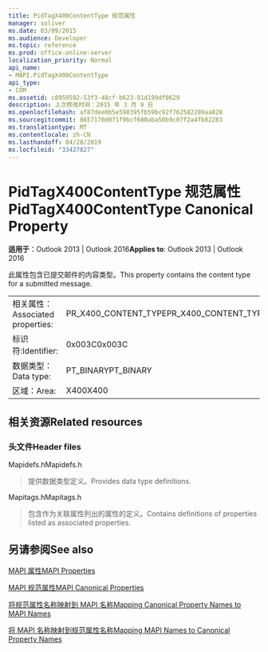 ```yaml
---
title: PidTagX400ContentType 规范属性
manager: soliver
ms.date: 03/09/2015
ms.audience: Developer
ms.topic: reference
ms.prod: office-online-server
localization_priority: Normal
api_name:
- MAPI.PidTagX400ContentType
api_type:
- COM
ms.assetid: c8959592-53f3-48cf-b623-91d199df0629
description: 上次修改时间：2015 年 3 月 9 日
ms.openlocfilehash: af87dee0b5e598395fb59bc92f762582289aa828
ms.sourcegitcommit: 8657170d071f9bcf680aba50b9c07f2a4fb82283
ms.translationtype: MT
ms.contentlocale: zh-CN
ms.lasthandoff: 04/28/2019
ms.locfileid: "33427827"
---
```

# <a name="pidtagx400contenttype-canonical-property"></a><span data-ttu-id="773d5-103">PidTagX400ContentType 规范属性</span><span class="sxs-lookup"><span data-stu-id="773d5-103">PidTagX400ContentType Canonical Property</span></span>

  
  
<span data-ttu-id="773d5-104">**适用于**：Outlook 2013 | Outlook 2016</span><span class="sxs-lookup"><span data-stu-id="773d5-104">**Applies to**: Outlook 2013 | Outlook 2016</span></span> 
  
<span data-ttu-id="773d5-105">此属性包含已提交邮件的内容类型。</span><span class="sxs-lookup"><span data-stu-id="773d5-105">This property contains the content type for a submitted message.</span></span>
  
|||
|:-----|:-----|
|<span data-ttu-id="773d5-106">相关属性：</span><span class="sxs-lookup"><span data-stu-id="773d5-106">Associated properties:</span></span>  <br/> |<span data-ttu-id="773d5-107">PR_X400_CONTENT_TYPE</span><span class="sxs-lookup"><span data-stu-id="773d5-107">PR_X400_CONTENT_TYPE</span></span>  <br/> |
|<span data-ttu-id="773d5-108">标识符:</span><span class="sxs-lookup"><span data-stu-id="773d5-108">Identifier:</span></span>  <br/> |<span data-ttu-id="773d5-109">0x003C</span><span class="sxs-lookup"><span data-stu-id="773d5-109">0x003C</span></span>  <br/> |
|<span data-ttu-id="773d5-110">数据类型：</span><span class="sxs-lookup"><span data-stu-id="773d5-110">Data type:</span></span>  <br/> |<span data-ttu-id="773d5-111">PT_BINARY</span><span class="sxs-lookup"><span data-stu-id="773d5-111">PT_BINARY</span></span>  <br/> |
|<span data-ttu-id="773d5-112">区域：</span><span class="sxs-lookup"><span data-stu-id="773d5-112">Area:</span></span>  <br/> |<span data-ttu-id="773d5-113">X400</span><span class="sxs-lookup"><span data-stu-id="773d5-113">X400</span></span>  <br/> |
   
## <a name="related-resources"></a><span data-ttu-id="773d5-114">相关资源</span><span class="sxs-lookup"><span data-stu-id="773d5-114">Related resources</span></span>

### <a name="header-files"></a><span data-ttu-id="773d5-115">头文件</span><span class="sxs-lookup"><span data-stu-id="773d5-115">Header files</span></span>

<span data-ttu-id="773d5-116">Mapidefs.h</span><span class="sxs-lookup"><span data-stu-id="773d5-116">Mapidefs.h</span></span>
  
> <span data-ttu-id="773d5-117">提供数据类型定义。</span><span class="sxs-lookup"><span data-stu-id="773d5-117">Provides data type definitions.</span></span>
    
<span data-ttu-id="773d5-118">Mapitags.h</span><span class="sxs-lookup"><span data-stu-id="773d5-118">Mapitags.h</span></span>
  
> <span data-ttu-id="773d5-119">包含作为关联属性列出的属性的定义。</span><span class="sxs-lookup"><span data-stu-id="773d5-119">Contains definitions of properties listed as associated properties.</span></span>
    
## <a name="see-also"></a><span data-ttu-id="773d5-120">另请参阅</span><span class="sxs-lookup"><span data-stu-id="773d5-120">See also</span></span>



[<span data-ttu-id="773d5-121">MAPI 属性</span><span class="sxs-lookup"><span data-stu-id="773d5-121">MAPI Properties</span></span>](mapi-properties.md)
  
[<span data-ttu-id="773d5-122">MAPI 规范属性</span><span class="sxs-lookup"><span data-stu-id="773d5-122">MAPI Canonical Properties</span></span>](mapi-canonical-properties.md)
  
[<span data-ttu-id="773d5-123">将规范属性名称映射到 MAPI 名称</span><span class="sxs-lookup"><span data-stu-id="773d5-123">Mapping Canonical Property Names to MAPI Names</span></span>](mapping-canonical-property-names-to-mapi-names.md)
  
[<span data-ttu-id="773d5-124">将 MAPI 名称映射到规范属性名称</span><span class="sxs-lookup"><span data-stu-id="773d5-124">Mapping MAPI Names to Canonical Property Names</span></span>](mapping-mapi-names-to-canonical-property-names.md)

